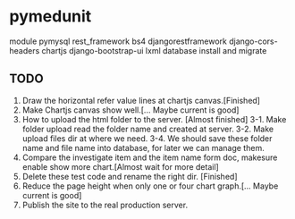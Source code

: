 # pymedunit
module pymysql rest_framework bs4 djangorestframework django-cors-headers chartjs django-bootstrap-ui lxml
database install and migrate
## TODO
1. Draw the horizontal refer value lines at chartjs canvas.[Finished]
2. Make Chartjs canvas show well.[... Maybe current is good]
3. How to upload the html folder to the server. [Almost finished]
    3-1. Make folder upload read the folder name and created at server.
    3-2. Make upload files dir at where we need.
    3-4. We should save these folder name and file name into database, for later we can manage them.
4. Compare the investigate item and the item name form doc, makesure enable show more chart.[Almost wait for more detail]
5. Delete these test code and rename the right dir. [Finished]
6. Reduce the page height when only one or four chart graph.[... Maybe current is good]
7. Publish the site to the real production server.
